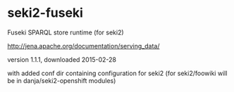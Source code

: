 # seki2-fuseki
Fuseki SPARQL store runtime (for seki2)

http://jena.apache.org/documentation/serving_data/

version 1.1.1, downloaded 2015-02-28

with added conf dir containing configuration for seki2
(for seki2/foowiki will be in danja/seki2-openshift modules)
